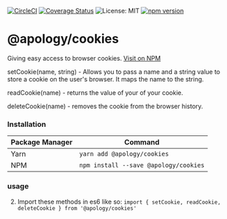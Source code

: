 [![CircleCI](https://circleci.com/gh/apology-packs/cookies-js.svg?style=svg)](https://circleci.com/gh/Apology/cookies-js)
[![Coverage Status](https://coveralls.io/repos/github/apology-packs/cookies-js/badge.svg)](https://coveralls.io/github/apology-packs/cookies-js)
![License: MIT](https://img.shields.io/badge/License-MIT-green.svg)
[![npm version](https://badge.fury.io/js/%apology%2Fcookies.svg)](https://badge.fury.io/js/%40apology%2Fcookies)

# @apology/cookies

Giving easy access to browser cookies.
[Visit on NPM](https://www.npmjs.com/package/@apology/cookies)

setCookie(name, string) - Allows you to pass a name and a string value to store a cookie on the user's browser. It maps the name to the string.

readCookie(name) - returns the value of your of your cookie.

deleteCookie(name) - removes the cookie from the browser history.


### Installation
|Package Manager|Command|
|-|-|
|Yarn| `yarn add @apology/cookies` |
|NPM| `npm install --save @apology/cookies` |


### usage

2) Import these methods in es6 like so:
`import { setCookie, readCookie, deleteCookie } from '@apology/cookies'`
